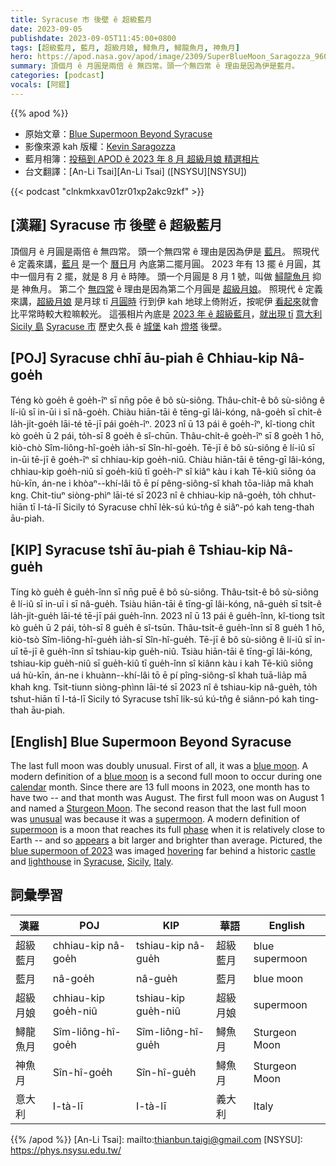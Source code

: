 ```yaml
---
title: Syracuse 市 後壁 ê 超級藍月
date: 2023-09-05
publishdate: 2023-09-05T11:45:00+0800
tags: [超級藍月, 藍月, 超級月娘, 鱘魚月, 鱘龍魚月, 神魚月]
hero: https://apod.nasa.gov/apod/image/2309/SuperBlueMoon_Saragozza_960.jpg
summary: 頂個月 ê 月圓是兩倍 ê 無四常。頭一个無四常 ê 理由是因為伊是藍月。
categories: [podcast]
vocals: [阿錕]
---
```


{{% apod %}}

- 原始文章：[Blue Supermoon Beyond Syracuse](https://apod.nasa.gov/apod/ap230905.html)
- 影像來源 kah 版權：[Kevin Saragozza](https://www.facebook.com/kevinsaragozza/)
- 藍月相簿：[投稿到 APOD ê 2023 年 8 月 超級月娘 精選相片](https://www.facebook.com/media/set/?set=a.287557693972815&type=3)
- 台文翻譯：[An-Li Tsai][An-Li Tsai] ([NSYSU][NSYSU])

{{< podcast "clnkmkxav01zr01xp2akc9zkf" >}}

## [漢羅] Syracuse 市 後壁 ê 超級藍月
頂個月 ê 月圓是兩倍 ê 無四常。
頭一个無四常 ê 理由是因為伊是 [藍月][blue moon 1]。
照現代 ê 定義來講，[藍月][blue moon 2] 是一个 [曆日][calendar]月 內底第二擺月圓。
2023 年有 13 擺 ê 月圓，其中一個月有 2 擺，就是 8 月 ê 時陣。
頭一个月圓是 8 月 1 號，叫做 [鱘龍魚月][Sturgeon Moon] 抑是 神魚月。
第二个 [無四常][unusual] ê 理由是因為第二个月圓是 [超級月娘][supermoon 1]。
照現代 ê 定義來講，[超級月娘][supermoon 2] 是月球 tī [月圓時][phase] 行到伊 kah 地球上倚附近，按呢伊 [看起來][appears]就會比平常時較大粒嘛較光。
這張相片內底是 [2023 年 ê 超級藍月][blue supermoon of 2023]，[就出現 tī][hovering] [意大利][Italy] [Sicily 島][Sicily] [Syracuse 市][Syracuse] 歷史久長 ê [城堡][castle] kah [燈塔][lighthouse] 後壁。

## [POJ] Syracuse chhī āu-piah ê Chhiau-kip Nâ-goe̍h
Téng kò goe̍h ê goe̍h-îⁿ sī nn̄g pōe ê bô sù-siông.
Thâu-chi̍t-ê bô sù-siông ê lí-iû sī in-ūi i sī nâ-goe̍h.
Chiàu hiān-tāi ê tēng-gī lâi-kóng, nâ-goe̍h sī chi̍t-ê la̍h-ji̍t-goe̍h lāi-té tē-jī pái goe̍h-îⁿ.
2023 nî ū 13 pái ê goe̍h-îⁿ, kî-tiong chi̍t kò goe̍h ū 2 pái, to̍h-sī 8 goe̍h ê sî-chūn.
Thâu-chi̍t-ê goe̍h-îⁿ sī 8 goe̍h 1 hō, kiò-chò Sîm-liông-hî-goe̍h ia̍h-sī Sîn-hî-goe̍h.
Tē-jī ê bô sù-siông ê lí-iû sī in-ūi tē-jī ê goe̍h-îⁿ sī chhiau-kip goe̍h-niû.
Chiàu hiān-tāi ê tēng-gī lâi-kóng, chhiau-kip goe̍h-niû sī goe̍h-kiû tī goe̍h-îⁿ sî kiâⁿ kàu i kah Tē-kiû siōng óa hù-kīn, án-ne i khòaⁿ--khí-lâi tō ē pí pêng-siông-sî khah tōa-lia̍p mā khah kng.
Chit-tiuⁿ siòng-phìⁿ lāi-té sī 2023 nî ê chhiau-kip nâ-goe̍h, to̍h chhut-hiān tī I-tá-lī Sicily tó Syracuse chhī le̍k-sú kú-tn̂g ê siâⁿ-pó kah teng-thah āu-piah.

## [KIP] Syracuse tshī āu-piah ê Tshiau-kip Nâ-gue̍h
Tíng kò gue̍h ê gue̍h-înn sī nn̄g puē ê bô sù-siông.
Thâu-tsi̍t-ê bô sù-siông ê lí-iû sī in-uī i sī nâ-gue̍h.
Tsiàu hiān-tāi ê tīng-gī lâi-kóng, nâ-gue̍h sī tsi̍t-ê la̍h-ji̍t-gue̍h lāi-té tē-jī pái gue̍h-înn.
2023 nî ū 13 pái ê gue̍h-înn, kî-tiong tsi̍t kò gue̍h ū 2 pái, to̍h-sī 8 gue̍h ê sî-tsūn.
Thâu-tsi̍t-ê gue̍h-înn sī 8 gue̍h 1 hō, kiò-tsò Sîm-liông-hî-gue̍h ia̍h-sī Sîn-hî-gue̍h.
Tē-jī ê bô sù-siông ê lí-iû sī in-uī tē-jī ê gue̍h-înn sī tshiau-kip gue̍h-niû.
Tsiàu hiān-tāi ê tīng-gī lâi-kóng, tshiau-kip gue̍h-niû sī gue̍h-kiû tī gue̍h-înn sî kiânn kàu i kah Tē-kiû siōng uá hù-kīn, án-ne i khuànn--khí-lâi tō ē pí pîng-siông-sî khah tuā-lia̍p mā khah kng.
Tsit-tiunn siòng-phìnn lāi-té sī 2023 nî ê tshiau-kip nâ-gue̍h, to̍h tshut-hiān tī I-tá-lī Sicily tó Syracuse tshī li̍k-sú kú-tn̂g ê siânn-pó kah ting-thah āu-piah.

## [English] Blue Supermoon Beyond Syracuse
The last full moon was doubly unusual.
First of all, it was a [blue moon][blue moon 1].
A modern definition of a [blue moon][blue moon 2] is a second full moon to occur during one [calendar][calendar] month.
Since there are 13 full moons in 2023, one month has to have two -- and that month was August.
The first full moon was on August 1 and named a [Sturgeon Moon][Sturgeon Moon].
The second reason that the last full moon was [unusual][unusual] was because it was a [supermoon][supermoon 1].
A modern definition of [supermoon][supermoon 2] is a moon that reaches its full [phase][phase] when it is relatively close to Earth -- and so [appears][appears] a bit larger and brighter than average.
Pictured, the [blue supermoon of 2023][blue supermoon of 2023] was imaged [hovering][hovering] far behind a historic [castle][castle] and [lighthouse][lighthouse] in [Syracuse][Syracuse], [Sicily][Sicily], [Italy][Italy].

## 詞彙學習

|漢羅|POJ|KIP|華語|English|
|-|-|-|-|-|
|超級藍月|chhiau-kip nâ-goe̍h|tshiau-kip nâ-gue̍h|超級藍月|blue supermoon|
|藍月|nâ-goe̍h|nâ-gue̍h|藍月|blue moon|
|超級月娘|chhiau-kip goe̍h-niû|tshiau-kip gue̍h-niû|超級月娘|supermoon|
|鱘龍魚月|Sîm-liông-hî-goe̍h|Sîm-liông-hî-gue̍h|鱘魚月|Sturgeon Moon|
|神魚月|Sîn-hî-goe̍h|Sîn-hî-gue̍h|鱘魚月|Sturgeon Moon|
|意大利|I-tà-lī|I-tà-lī|義大利|Italy|

{{% /apod %}}
[An-Li Tsai]: mailto:thianbun.taigi@gmail.com
[NSYSU]: https://phys.nsysu.edu.tw/

[copyright]: https://apod.nasa.gov/apod/fap/lib/about_apod.html#srapply
[License]: https://creativecommons.org/licenses/by/2.0/

[blue moon 1]:https://moon.nasa.gov/news/197/super-blue-moons-your-questions-answered/
[blue moon 2]:https://www.loc.gov/everyday-mysteries/astronomy/item/what-is-a-blue-moon-is-it-ever-really-blue/
[calendar]:https://en.wikipedia.org/wiki/Gregorian_calendar
[Sturgeon Moon]:https://www.fullmoonology.com/full-moon-calendar-2023/
[unusual]:https://apod.nasa.gov/apod/ap220704.html
[supermoon 1]:https://en.wikipedia.org/wiki/Supermoon
[supermoon 2]:https://moon.nasa.gov/news/197/super-blue-moons-your-questions-answered/
[phase]:https://solarsystem.nasa.gov/resources/676/phases-of-the-moon/
[appears]:https://svs.gsfc.nasa.gov/5048
[blue supermoon of 2023]:https://apod.nasa.gov/apod/ap230830.html
[hovering]:https://i.kym-cdn.com/entries/icons/original/000/002/232/bullet_cat.jpg
[castle]:https://youtu.be/l11c8SqqTOM
[lighthouse]:https://en.wikipedia.org/wiki/Castello_Maniace
[Syracuse]:https://en.wikipedia.org/wiki/Province_of_Syracuse
[Sicily]:https://en.wikipedia.org/wiki/Sicily
[Italy]:https://en.wikipedia.org/wiki/Italy
